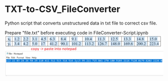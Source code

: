 # TXT-to-CSV_FileConverter
Python script that converts unstructured data in txt file to correct csv file.

Prepare "file.txt" before executing code in FileConverter-Script.ipynb\
![](/screen.jpg)
